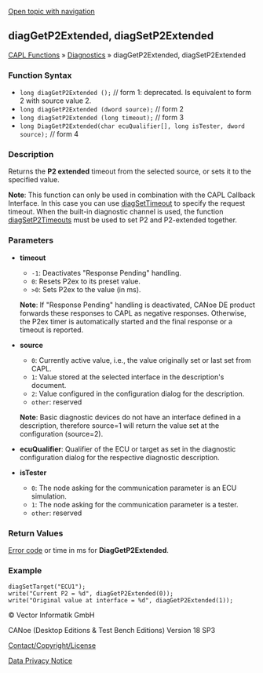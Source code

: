 [Open topic with navigation](../../../../../CANoeDEFamily.htm#Topics/CAPLFunctions/Diagnostics/Functions/CAPLfunctionDiagGetP2ExtendedDiagSetP2Extended.md)

## diagGetP2Extended, diagSetP2Extended

[CAPL Functions](../../CAPLfunctions.md) » [Diagnostics](../CAPLfunctionsDiagnosticsOverview.md) » diagGetP2Extended, diagSetP2Extended

### Function Syntax

- `long diagGetP2Extended ();` // form 1: deprecated. Is equivalent to form 2 with source value 2.
- `long diagGetP2Extended (dword source);` // form 2
- `long diagSetP2Extended (long timeout);` // form 3
- `long DiagGetP2Extended(char ecuQualifier[], long isTester, dword source);` // form 4

### Description

Returns the **P2 extended** timeout from the selected source, or sets it to the specified value.

**Note**: This function can only be used in combination with the CAPL Callback Interface. In this case you can use [diagSetTimeout](CAPLfunctionDiagSetTimeout.md) to specify the request timeout. When the built-in diagnostic channel is used, the function [diagSetP2Timeouts](CAPLfunctionDiagSetP2Timeouts.md) must be used to set P2 and P2-extended together.

### Parameters

- **timeout**
  - `-1`: Deactivates "Response Pending" handling.
  - `0`: Resets P2ex to its preset value.
  - `>0`: Sets P2ex to the value (in ms).

  **Note**: If "Response Pending" handling is deactivated, CANoe DE product forwards these responses to CAPL as negative responses. Otherwise, the P2ex timer is automatically started and the final response or a timeout is reported.

- **source**
  - `0`: Currently active value, i.e., the value originally set or last set from CAPL.
  - `1`: Value stored at the selected interface in the description's document.
  - `2`: Value configured in the configuration dialog for the description.
  - `other`: reserved

  **Note**: Basic diagnostic devices do not have an interface defined in a description, therefore source=1 will return the value set at the configuration (source=2).

- **ecuQualifier**: Qualifier of the ECU or target as set in the diagnostic configuration dialog for the respective diagnostic description.

- **isTester**
  - `0`: The node asking for the communication parameter is an ECU simulation.
  - `1`: The node asking for the communication parameter is a tester.
  - `other`: reserved

### Return Values

[Error code](../CAPLfunctionsDiagnosticsErrorCode.md) or time in ms for **DiagGetP2Extended**.

### Example

```plaintext
diagSetTarget("ECU1");
write("Current P2 = %d", diagGetP2Extended(0));
write("Original value at interface = %d", diagGetP2Extended(1));
```

© Vector Informatik GmbH

CANoe (Desktop Editions & Test Bench Editions) Version 18 SP3

[Contact/Copyright/License](../../../Shared/ContactCopyrightLicense.md)

[Data Privacy Notice](https://www.vector.com/int/en/company/get-info/privacy-policy/)